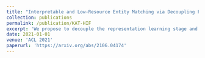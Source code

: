```yaml
---
title: "Interpretable and Low-Resource Entity Matching via Decoupling Feature Learning from Decision Making"
collection: publications
permalink: /publication/KAT-HIF
excerpt: 'We propose to decouple the representation learning stage and the decision making stage to fully utilize unlabeled data for entity matching task.'
date: 2021-01-01
venue: 'ACL 2021'
paperurl: 'https://arxiv.org/abs/2106.04174'
---
```


